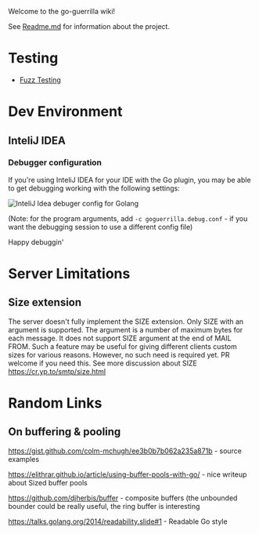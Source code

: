 Welcome to the go-guerrilla wiki!

See [Readme.md](https://github.com/flashmob/go-guerrilla) for information about the project.

# Testing
* [Fuzz Testing](https://github.com/flashmob/go-guerrilla/wiki/Fuzz-testing)


# Dev Environment

## InteliJ IDEA

### Debugger configuration

If you're using InteliJ IDEA for your IDE with the Go plugin, you may be able to get debugging working with the following settings:

![InteliJ Idea debuger config for Golang](https://raw.githubusercontent.com/wiki/flashmob/go-guerrilla/go-guerrilla-debug.png)

(Note: for the program arguments, add `-c goguerrilla.debug.conf` - if you want the debugging session to use a different config file)

Happy debuggin'

# Server Limitations

## Size extension

The server doesn't fully implement the SIZE extension.
Only SIZE with an argument is supported. The argument is a number of maximum bytes for each message.
It does not support SIZE argument at the end of MAIL FROM.
Such a feature may be useful for giving different clients custom sizes for various reasons. However, no such need is required yet. PR welcome if you need this.
See more discussion about SIZE https://cr.yp.to/smtp/size.html

# Random Links

## On buffering & pooling

https://gist.github.com/colm-mchugh/ee3b0b7b062a235a871b - source examples 

https://elithrar.github.io/article/using-buffer-pools-with-go/ - nice writeup about Sized buffer pools 

https://github.com/djherbis/buffer - composite buffers (the unbounded bounder could be really useful, the ring buffer is interesting

https://talks.golang.org/2014/readability.slide#1 - Readable Go style